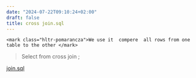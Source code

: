 ```yaml
---
date: "2024-07-22T09:10:24+02:00"
draft: false
title: cross join.sql
---
```


    <mark class="hltr-pomarancza">We use it  compere  all rows from one table to the other </mark>

> Select from cross join ;

[join.sql](/Notes/posts/SQL/join.sql)
